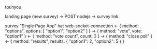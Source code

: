 touhyou

landing page (new survey) -> POST nodejs -> survey link

survey "Single Page App" hat web-socket-connection
	<- { method: "options", options: [ "option1", "option2" ] }
	-> { method: "vote", vote: "option1" }
	<- { method: "vote count", count: 3 }
	-> { method: "close poll" }
	<- { method: "results", results: { "option1": 2, "option2": 5 } }